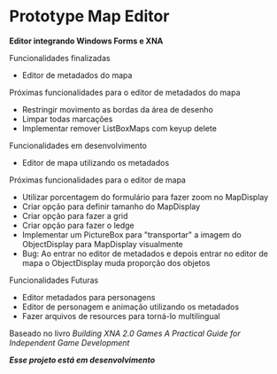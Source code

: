 Prototype Map Editor
====================

**Editor integrando Windows Forms e XNA**

Funcionalidades finalizadas
* Editor de metadados do mapa

Próximas funcionalidades para o editor de metadados do mapa
* Restringir movimento as bordas da área de desenho
* Limpar todas marcações
* Implementar remover ListBoxMaps com keyup delete

Funcionalidades em desenvolvimento
* Editor de mapa utilizando os metadados

Próximas funcionalidades para o editor de mapa
* Utilizar porcentagem do formulário para fazer zoom no MapDisplay
* Criar opção para definir tamanho do MapDisplay
* Criar opção para fazer a grid
* Criar opção para fazer o ledge
* Implementar um PictureBox para "transportar" a imagem do ObjectDisplay para MapDisplay visualmente
* Bug: Ao entrar no editor de metadados e depois entrar no editor de mapa o ObjectDisplay muda proporção dos objetos

Funcionalidades Futuras
* Editor metadados para personagens
* Editor de personagem e animação utilizando os metadados
* Fazer arquivos de resources para torná-lo multilingual



Baseado no livro *Building XNA 2.0 Games A Practical Guide for Independent Game Development*

***Esse projeto está em desenvolvimento***